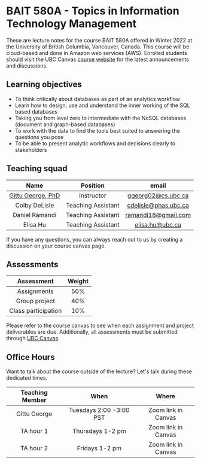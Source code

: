 # BAIT 580A - Topics in Information Technology Management

These are lecture notes for the course BAIT 580A offered in Winter 2022 at the University of British Columbia, Vancouver, Canada. This course will be cloud-based and done in Amazon web services (AWS). Enrolled students should visit the UBC Canvas [course website](https://canvas.ubc.ca/courses/89141) for the latest announcements and discussions.

## Learning objectives

- To think critically about databases as part of an analytics workflow
- Learn how to design, use and understand the inner working of the SQL based databases
- Taking you from level zero to intermediate with the NoSQL databases (document and graph-based databases)
- To work with the data to find the tools best suited to answering the questions you pose
- To be able to present analytic workflows and decisions clearly to stakeholders

## Teaching squad

| Name         | Position   | email | 
| :---:        | :---:      | :---:         | 
| [Gittu George, PhD](https://g2george.netlify.app) | Instructor | ggeorg02@cs.ubc.ca | 
| Colby DeLisle | Teaching Assistant | cdelisle@phas.ubc.ca | 
| Daniel Ramandi | Teaching Assistant | ramandi18@gmail.com |  
| Elisa Hu| Teaching Assistant | elisa.hu@ubc.ca | 

If you have any questions, you can always reach out to us by creating a discussion on your course canvas page.

## Assessments

| Assessment                                                      | Weight |
| :---:                                                           | :---:  |
| Assignments                                                     | 50%    |
| Group project                                              | 40%    |
| Class participation                                                   | 10%    |

Please refer to the course canvas to see when each assignment and project deliverables are due. Additionally, all assessments must be submitted through [UBC Canvas](https://canvas.ubc.ca/courses/89141). 

## Office Hours

Want to talk about the course outside of the lecture? Let's talk during these dedicated times.

| Teaching Member | When                 | Where    |
| :---:           | :---:                | :---:    |
|  Gittu George | Tuesdays 2:00 -3:00 PST | Zoom link in Canvas |
| TA hour 1 | Thursdays 1-2 pm | Zoom link in Canvas |
| TA hour 2 | Fridays 1-2 pm | Zoom link in Canvas |